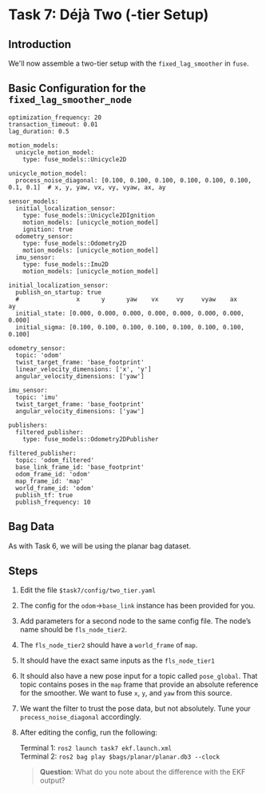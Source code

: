 # Task 7: Déjà Two (-tier Setup)

## Introduction

We'll now assemble a two-tier setup with the `fixed_lag_smoother` in `fuse`.

## Basic Configuration for the `fixed_lag_smoother_node`

```
optimization_frequency: 20
transaction_timeout: 0.01
lag_duration: 0.5

motion_models:
  unicycle_motion_model:
    type: fuse_models::Unicycle2D

unicycle_motion_model:
  process_noise_diagonal: [0.100, 0.100, 0.100, 0.100, 0.100, 0.100, 0.1, 0.1]  # x, y, yaw, vx, vy, vyaw, ax, ay

sensor_models:
  initial_localization_sensor:
    type: fuse_models::Unicycle2DIgnition
    motion_models: [unicycle_motion_model]
    ignition: true
  odometry_sensor:
    type: fuse_models::Odometry2D
    motion_models: [unicycle_motion_model]
  imu_sensor:
    type: fuse_models::Imu2D
    motion_models: [unicycle_motion_model]

initial_localization_sensor:
  publish_on_startup: true
  #                x      y      yaw    vx     vy     vyaw    ax     ay
  initial_state: [0.000, 0.000, 0.000, 0.000, 0.000, 0.000, 0.000, 0.000]
  initial_sigma: [0.100, 0.100, 0.100, 0.100, 0.100, 0.100, 0.100, 0.100]

odometry_sensor:
  topic: 'odom'
  twist_target_frame: 'base_footprint'
  linear_velocity_dimensions: ['x', 'y']
  angular_velocity_dimensions: ['yaw']

imu_sensor:
  topic: 'imu'
  twist_target_frame: 'base_footprint'
  angular_velocity_dimensions: ['yaw']

publishers:
  filtered_publisher:
    type: fuse_models::Odometry2DPublisher

filtered_publisher:
  topic: 'odom_filtered'
  base_link_frame_id: 'base_footprint'
  odom_frame_id: 'odom'
  map_frame_id: 'map'
  world_frame_id: 'odom'
  publish_tf: true
  publish_frequency: 10
```

## Bag Data

As with Task 6, we will be using the planar bag dataset.

## Steps

1. Edit the file `$task7/config/two_tier.yaml`
1. The config for the `odom`->`base_link` instance has been provided for you.
1. Add parameters for a second node to the same config file. The node’s name should be `fls_node_tier2`.
1. The `fls_node_tier2` should have a `world_frame` of `map`.
1. It should have the exact same inputs as the `fls_node_tier1`
1. It should also have a new pose input for a topic called `pose_global`. That topic contains poses in the `map` frame that provide an absolute reference for the smoother. We want to fuse `x`, `y`, and `yaw` from this source.
1. We want the filter to trust the pose data, but not absolutely. Tune your `process_noise_diagonal` accordingly.
1. After editing the config, run the following:

    Terminal 1: `ros2 launch task7 ekf.launch.xml`  
    Terminal 2: `ros2 bag play $bags/planar/planar.db3 --clock`

    > **Question**: What do you note about the difference with the EKF output?
